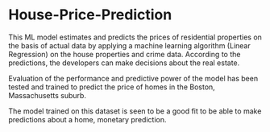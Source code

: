 # House-Price-Prediction

This ML model estimates and predicts the prices of residential properties on the basis of actual data by applying a machine learning algorithm (Linear Regression) on the house properties and crime data. According to the predictions, the developers can make decisions about the real estate.

Evaluation of the performance and predictive power of the model has been tested and trained to predict the price of homes in the Boston, Massachusetts suburb. 

The model trained on this dataset is seen to be a good fit to be able to make predictions about a home, monetary prediction.
